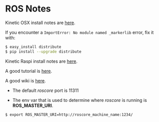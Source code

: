 # ROS Notes

Kinetic OSX install notes are [here](http://wiki.ros.org/kinetic/Installation/OSX/Homebrew/Source).

If you encounter a `ImportError: No module named _markerlib` error, fix it with:
```bash
$ easy_install distribute
$ pip install --upgrade distribute
```

Kinetic Raspi install notes are [here](http://wiki.ros.org/ROSberryPi/Installing%20ROS%20Kinetic%20on%20the%20Raspberry%20Pi).

A good tutorial is [here](http://wiki.ros.org/ROS/Tutorials).

A good wiki is [here](http://wiki.ros.org/roscore).


* The default *roscore* port is 11311

* The env var that is used to determine where *roscore* is running is **ROS_MASTER_URI**.

```bash
$ export ROS_MASTER_URI=http://roscore_machine_name:1234/
```